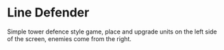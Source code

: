 # Line Defender

Simple tower defence style game, place and upgrade units on the left side of the screen, enemies come from the right.
